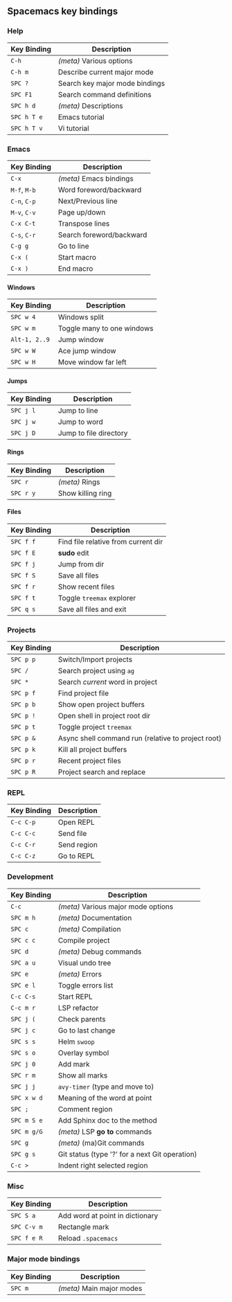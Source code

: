 ## Spacemacs key bindings

### Help

Key&nbsp;Binding   | Description
---------  | --------------
`C-h`      | _(meta)_ Various options
`C-h m`    | Describe current major mode
`SPC ?`    | Search key major mode bindings
`SPC F1`   | Search command definitions
`SPC h d`  | _(meta)_ Descriptions
`SPC h T e`| Emacs tutorial
`SPC h T v`| Vi tutorial

### Emacs

Key&nbsp;Binding   | Description
---------   | --------------
`C-x`        | _(meta)_ Emacs bindings
`M-f`, `M-b` | Word foreword/backward
`C-n`, `C-p` | Next/Previous line
`M-v`, `C-v` | Page up/down
`C-x C-t`    | Transpose lines
`C-s`, `C-r` | Search foreword/backward
`C-g g`      | Go to line
`C-x (`      | Start macro
`C-x )`      | End macro

#### Windows

Key&nbsp;Binding   | Description
---------   | --------------
`SPC w 4`   | Windows split
`SPC w m`   | Toggle many to one windows
`Alt-1, 2..9` | Jump window
`SPC w W`   | Ace jump window
`SPC w H`   | Move window far left

#### Jumps

Key&nbsp;Binding   | Description
---------   | --------------
`SPC j l`   | Jump to line
`SPC j w`   | Jump to word
`SPC j D`   | Jump to file directory

#### Rings

Key&nbsp;Binding   | Description
---------   | --------------
`SPC r`     | _(meta)_ Rings
`SPC r y`   | Show killing ring

#### Files

Key&nbsp;Binding   | Description
---------   | --------------
`SPC f f`   | Find file relative from current dir
`SPC f E`   | **sudo** edit
`SPC f j`   | Jump from dir
`SPC f S`   | Save all files
`SPC f r`   | Show recent files
`SPC f t`   | Toggle `treemax` explorer
`SPC q s`   | Save all files and exit

### Projects

Key&nbsp;Binding   | Description
---------   | --------------
`SPC p p`   | Switch/Import projects
`SPC /`     | Search project using `ag`
`SPC *`     | Search _current_ word in project
`SPC p f`   | Find project file
`SPC p b`   | Show open project buffers
`SPC p !`   | Open shell in project root dir
`SPC p t`   | Toggle project `treemax`
`SPC p &`   | Async shell command run (relative to project root)
`SPC p k`   | Kill all project buffers
`SPC p r`   | Recent project files
`SPC p R`   | Project search and replace

### REPL

Key&nbsp;Binding   | Description
---------   | --------------
`C-c C-p`   | Open REPL
`C-c C-c`   | Send file
`C-c C-r`   | Send region
`C-c C-z`   | Go to REPL

### Development

Key&nbsp;Binding   | Description
---------   | --------------
`C-c`       | _(meta)_ Various major mode options
`SPC m h`   | _(meta)_ Documentation
`SPC c`     | _(meta)_ Compilation
`SPC c c`   | Compile project
`SPC d`     | _(meta)_ Debug commands
`SPC a u`   | Visual undo tree
`SPC e`     | _(meta)_ Errors
`SPC e l`   | Toggle errors list
`C-c C-s`   | Start REPL
`C-c m r`   | LSP refactor
`SPC j (`   | Check parents
`SPC j c`   | Go to last change
`SPC s s`   | Helm `swoop`
`SPC s o`   | Overlay symbol
`SPC j 0`   | Add mark
`SPC r m`   | Show all marks
`SPC j j`   | `avy-timer` (type and move to)
`SPC x w d` | Meaning of the word at point
`SPC ;`     | Comment region
`SPC m S e` | Add Sphinx doc to the method
`SPC m g/G` | _(meta)_ LSP **go to** commands
`SPC g`     | _(meta)_ (ma)Git commands
`SPC g s`   | Git status (type '?' for a next Git operation)
`C-c >`     | Indent right selected region

### Misc

Key&nbsp;Binding   | Description
---------   | --------------
`SPC S a`   | Add word at point in dictionary
`SPC C-v m` | Rectangle mark
`SPC f e R` | Reload `.spacemacs`

### Major mode bindings

Key&nbsp;Binding   | Description
--------- | --------------
`SPC m`   | _(meta)_ Main major modes
